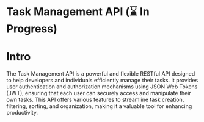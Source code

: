 # Task Management API (⌛ In Progress)

# Intro

The Task Management API is a powerful and flexible RESTful API designed to help developers and individuals efficiently manage their tasks. It provides user authentication and authorization mechanisms using JSON Web Tokens (JWT), ensuring that each user can securely access and manipulate their own tasks. This API offers various features to streamline task creation, filtering, sorting, and organization, making it a valuable tool for enhancing productivity.
